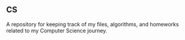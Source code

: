 ## CS
A repository for keeping track of my files, algorithms, and homeworks related to my Computer Science journey.
